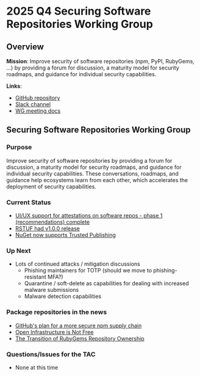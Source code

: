 # 2025 Q4 Securing Software Repositories Working Group

## Overview

**Mission**: Improve security of software repositories (npm, PyPI, RubyGems, ...) by providing a forum for discussion, a maturity model for security roadmaps, and guidance for individual security capabilities.

**Links**:
- [GitHub repository](https://github.com/ossf/wg-securing-software-repos)
- [Slack channel](https://openssf.slack.com/archives/C034CBLMQ9G)
- [WG meeting docs](https://docs.google.com/document/d/18Y8HxntL2RkcgqoFdhdLpj17e4MOSCdskP1IoDiuP1s/edit?usp=sharing)

## Securing Software Repositories Working Group

### Purpose

Improve security of software repositories by providing a forum for discussion, a maturity model for security roadmaps, and guidance for individual security capabilities. These conversations, roadmaps, and guidance help ecosystems learn from each other, which accelerates the deployment of security capabilities.

### Current Status

- [UI/UX support for attestations on software repos - phase 1 (recommendations) complete](https://github.com/ossf/wg-securing-software-repos/blob/main/docs/attestations-style-guide.md)
- [RSTUF had v1.0.0 release](https://github.com/repository-service-tuf/repository-service-tuf/releases/tag/v1.0.0)
- [NuGet now supports Trusted Publishing](https://learn.microsoft.com/en-us/nuget/nuget-org/trusted-publishing)

### Up Next

- Lots of continued attacks / mitigation discussions
  - Phishing maintainers for TOTP (should we move to phishing-resistant MFA?)
  - Quarantine / soft-delete as capabilities for dealing with increased malware submissions
  - Malware detection capabilities

### Package repositories in the news

- [GitHub's plan for a more secure npm supply chain](https://github.blog/security/supply-chain-security/our-plan-for-a-more-secure-npm-supply-chain/)
- [Open Infrastructure is Not Free](https://openssf.org/blog/2025/09/23/open-infrastructure-is-not-free-a-joint-statement-on-sustainable-stewardship/)
- [The Transition of RubyGems Repository Ownership](https://www.ruby-lang.org/en/news/2025/10/17/rubygems-repository-transition/)

### Questions/Issues for the TAC

- None at this time
